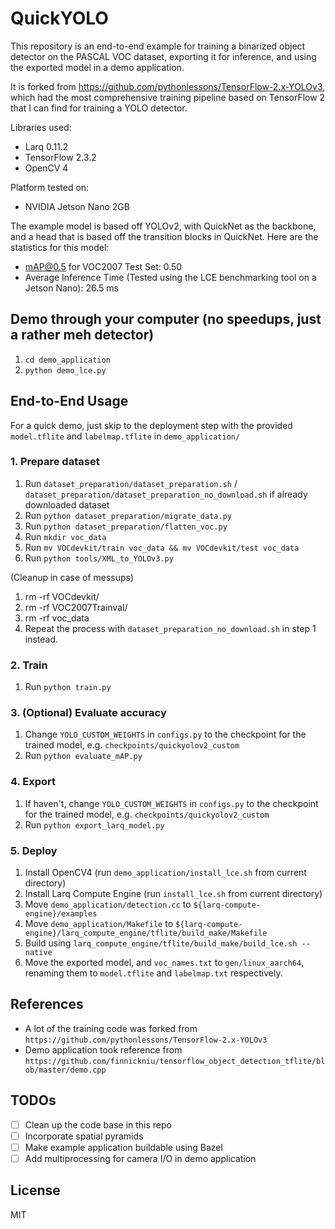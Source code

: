 # QuickYOLO

This repository is an end-to-end example for training a binarized object detector on the PASCAL VOC dataset, exporting it for inference, and using the exported model in a demo application. 

It is forked from https://github.com/pythonlessons/TensorFlow-2.x-YOLOv3, which had the most comprehensive training pipeline based on TensorFlow 2 that I can find for training a YOLO detector.

Libraries used:

- Larq 0.11.2
- TensorFlow 2.3.2
- OpenCV 4

Platform tested on:

- NVIDIA Jetson Nano 2GB

The example model is based off YOLOv2, with QuickNet as the backbone, and a head that is based off the transition blocks in QuickNet. Here are the statistics for this model:

- mAP@0.5 for VOC2007 Test Set: 0.50
- Average Inference Time (Tested using the LCE benchmarking tool on a Jetson Nano):  26.5 ms


## Demo through your computer (no speedups, just a rather meh detector)
1. `cd demo_application`
2. `python demo_lce.py`

## End-to-End Usage
For a quick demo, just skip to the deployment step with the provided 
`model.tflite` and `labelmap.tflite` in `demo_application/`

### 1. Prepare dataset
1. Run `dataset_preparation/dataset_preparation.sh` / `dataset_preparation/dataset_preparation_no_download.sh` if already downloaded dataset
2. Run `python dataset_preparation/migrate_data.py`
3. Run `python dataset_preparation/flatten_voc.py`
4. Run `mkdir voc_data` 
5. Run `mv VOCdevkit/train voc_data && mv VOCdevkit/test voc_data`
6. Run `python tools/XML_to_YOLOv3.py`

(Cleanup in case of messups)
1. rm -rf VOCdevkit/
2. rm -rf VOC2007Trainval/
3. rm -rf voc_data
4. Repeat the process with `dataset_preparation_no_download.sh` in step 1 instead.

### 2. Train
1. Run `python train.py`

### 3. (Optional) Evaluate accuracy
1. Change `YOLO_CUSTOM_WEIGHTS` in `configs.py` to the checkpoint for the trained model, e.g. `checkpoints/quickyolov2_custom`
2. Run `python evaluate_mAP.py`

### 4. Export
1. If haven't, change `YOLO_CUSTOM_WEIGHTS` in `configs.py` to the checkpoint for the trained model, e.g. `checkpoints/quickyolov2_custom`
2. Run `python export_larq_model.py`

### 5. Deploy
1. Install OpenCV4 (run `demo_application/install_lce.sh` from current directory)
2. Install Larq Compute Engine (run `install_lce.sh` from current directory)
3. Move `demo_application/detection.cc` to `${larq-compute-engine}/examples`
4. Move `demo_application/Makefile` to `${larq-compute-engine}/larq_compute_engine/tflite/build_make/Makefile`
5. Build using `larq_compute_engine/tflite/build_make/build_lce.sh --native`
6. Move the exported model, and `voc_names.txt` to `gen/linux_aarch64`, renaming them to `model.tflite` and `labelmap.txt` respectively.

## References
- A lot of the training code was forked from `https://github.com/pythonlessons/TensorFlow-2.x-YOLOv3`
- Demo application took reference from `https://github.com/finnickniu/tensorflow_object_detection_tflite/blob/master/demo.cpp`

## TODOs
- [ ] Clean up the code base in this repo
- [ ] Incorporate spatial pyramids
- [ ] Make example application buildable using Bazel
- [ ] Add multiprocessing for camera I/O in demo application

## License
MIT
